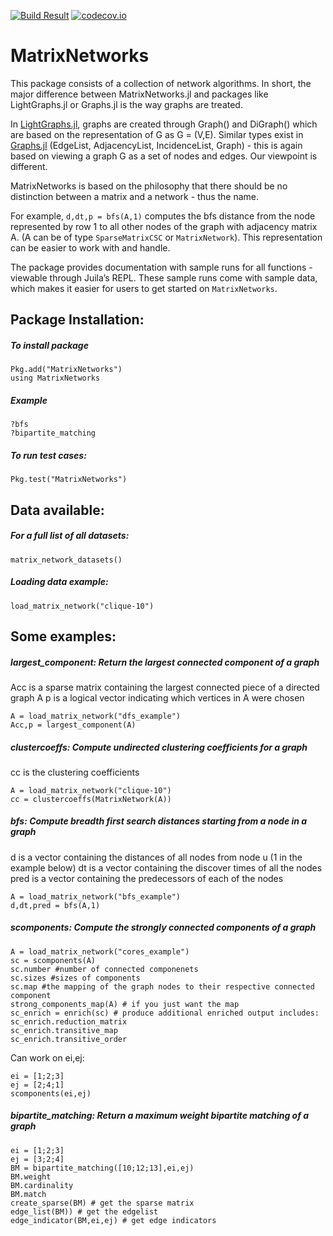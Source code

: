  [![Build Result](https://travis-ci.org/nassarhuda/MatrixNetworks.jl.svg?branch=nassarhuda-patch-0.7julia)](https://travis-ci.org/nassarhuda/MatrixNetworks.jl)
 [![codecov.io](http://codecov.io/github/nassarhuda/MatrixNetworks.jl/coverage.svg?branch=master)](http://codecov.io/github/nassarhuda/MatrixNetworks.jl?branch=master)


# MatrixNetworks
This package consists of a collection of network algorithms.
In short, the major difference between MatrixNetworks.jl and packages like LightGraphs.jl or Graphs.jl is the way graphs are treated.

In [LightGraphs.jl](https://github.com/JuliaGraphs/LightGraphs.jl), graphs are created through Graph() and DiGraph() which are based on the representation of G as G = (V,E). Similar types exist in [Graphs.jl](https://github.com/JuliaLang/Graphs.jl) (EdgeList, AdjacencyList, IncidenceList, Graph) - this is again based on viewing a graph G as a set of nodes and edges. Our viewpoint is different.

MatrixNetworks is based on the philosophy that there should be no distinction between a matrix and a network - thus the name.

For example, `d,dt,p = bfs(A,1)` computes the bfs distance from the node represented by row 1 to all other nodes of the graph with adjacency matrix A. (A can be of type `SparseMatrixCSC` or `MatrixNetwork`). This representation can be easier to work with and handle.

The package provides documentation with sample runs for all functions - viewable through Juila’s REPL. These sample runs come with sample data, which makes it easier for users to get started on `MatrixNetworks`.


## Package Installation:
##### To install package
```
Pkg.add("MatrixNetworks")
using MatrixNetworks
```

##### Example
```
?bfs
?bipartite_matching
```

##### To run test cases:
```
Pkg.test("MatrixNetworks")
```
## Data available:
##### For a full list of all datasets:
```
matrix_network_datasets()
```
##### Loading data example:
```
load_matrix_network("clique-10")
```

## Some examples:
##### largest_component: Return the largest connected component of a graph
Acc is a sparse matrix containing the largest connected piece of a directed graph A
p is a logical vector indicating which vertices in A were chosen
```
A = load_matrix_network("dfs_example")
Acc,p = largest_component(A)
```

##### clustercoeffs: Compute undirected clustering coefficients for a graph
cc is the clustering coefficients
```
A = load_matrix_network("clique-10")
cc = clustercoeffs(MatrixNetwork(A))
```

##### bfs: Compute breadth first search distances starting from a node in a graph
d is a vector containing the distances of all nodes from node u (1 in the example below)
dt is a vector containing the discover times of all the nodes
pred is a vector containing the predecessors of each of the nodes
```
A = load_matrix_network("bfs_example")
d,dt,pred = bfs(A,1)
```

##### scomponents: Compute the strongly connected components of a graph
```
A = load_matrix_network("cores_example")
sc = scomponents(A)
sc.number #number of connected componenets
sc.sizes #sizes of components
sc.map #the mapping of the graph nodes to their respective connected component
strong_components_map(A) # if you just want the map
sc_enrich = enrich(sc) # produce additional enriched output includes:
sc_enrich.reduction_matrix
sc_enrich.transitive_map
sc_enrich.transitive_order
```
Can work on ei,ej:
```
ei = [1;2;3]
ej = [2;4;1]
scomponents(ei,ej)
```

##### bipartite_matching: Return a maximum weight bipartite matching of a graph
```
ei = [1;2;3]
ej = [3;2;4]
BM = bipartite_matching([10;12;13],ei,ej)
BM.weight
BM.cardinality
BM.match
create_sparse(BM) # get the sparse matrix
edge_list(BM)) # get the edgelist
edge_indicator(BM,ei,ej) # get edge indicators
```







